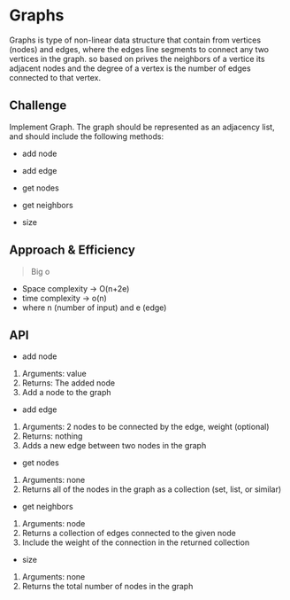 # Graphs
Graphs is type of non-linear data structure that contain from vertices (nodes) and edges, where the edges line segments to connect any two vertices in the graph. so based on prives the neighbors of a vertice its adjacent nodes and the degree of a vertex is the number of edges connected to that vertex.

## Challenge
Implement Graph. The graph should be represented as an adjacency list, and should include the following methods:

- add node

- add edge

- get nodes

- get neighbors

- size

## Approach & Efficiency
> Big o
- Space  complexity -> O(n+2e)
- time   complexity -> o(n)
- where n (number of input) and e (edge)
## API
- add node
1. Arguments: value
1. Returns: The added node
1. Add a node to the graph
- add edge
1. Arguments: 2 nodes to be connected by the edge, weight (optional)
1. Returns: nothing
1. Adds a new edge between two nodes in the graph

- get nodes
1. Arguments: none
1. Returns all of the nodes in the graph as a collection (set, list, or similar)
- get neighbors
1. Arguments: node
1. Returns a collection of edges connected to the given node
1. Include the weight of the connection in the returned collection
- size
1. Arguments: none
2. Returns the total number of nodes in the graph




